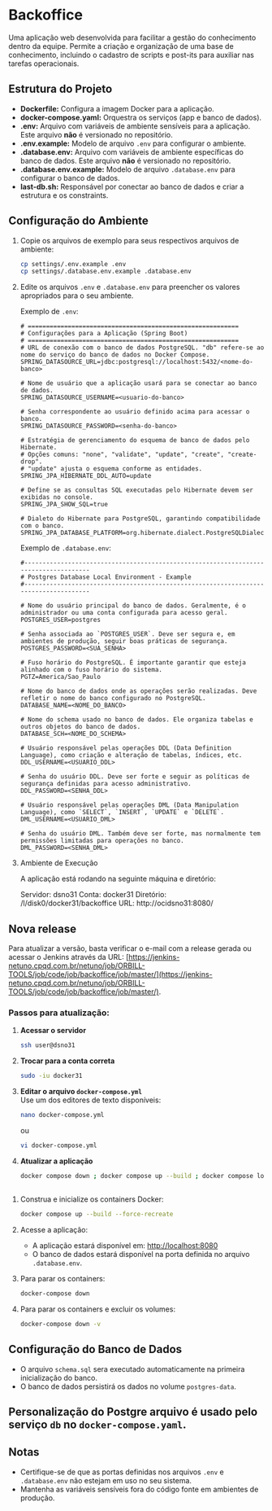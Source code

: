 # Backoffice

Uma aplicação web desenvolvida para facilitar a gestão do conhecimento dentro da equipe. Permite a criação e organização de uma base de conhecimento, incluindo o cadastro de scripts e post-its para auxiliar nas tarefas operacionais.

## Estrutura do Projeto

- **Dockerfile:** Configura a imagem Docker para a aplicação.
- **docker-compose.yaml:** Orquestra os serviços (app e banco de dados).
- **.env:** Arquivo com variáveis de ambiente sensíveis para a aplicação. Este arquivo **não** é versionado no repositório.
- **.env.example:** Modelo de arquivo `.env` para configurar o ambiente.
- **.database.env:** Arquivo com variáveis de ambiente específicas do banco de dados. Este arquivo **não** é versionado no repositório.
- **.database.env.example:** Modelo de arquivo `.database.env` para configurar o banco de dados.
- **last-db.sh:** Responsável por conectar ao banco de dados e criar a estrutura e os constraints.

## Configuração do Ambiente

1. Copie os arquivos de exemplo para seus respectivos arquivos de ambiente:

   ```bash
   cp settings/.env.example .env 
   cp settings/.database.env.example .database.env
   ```

2. Edite os arquivos `.env` e `.database.env` para preencher os valores apropriados para o seu ambiente.

   Exemplo de `.env`:

   ```env
   # ==========================================================
   # Configurações para a Aplicação (Spring Boot)
   # ==========================================================
   # URL de conexão com o banco de dados PostgreSQL. "db" refere-se ao nome do serviço do banco de dados no Docker Compose.
   SPRING_DATASOURCE_URL=jdbc:postgresql://localhost:5432/<nome-do-banco>       
   
   # Nome de usuário que a aplicação usará para se conectar ao banco de dados.
   SPRING_DATASOURCE_USERNAME=<usuario-do-banco>                         
   
   # Senha correspondente ao usuário definido acima para acessar o banco.
   SPRING_DATASOURCE_PASSWORD=<senha-do-banco>                           

   # Estratégia de gerenciamento do esquema de banco de dados pelo Hibernate.
   # Opções comuns: "none", "validate", "update", "create", "create-drop".
   # "update" ajusta o esquema conforme as entidades.
   SPRING_JPA_HIBERNATE_DDL_AUTO=update                                  
   
   # Define se as consultas SQL executadas pelo Hibernate devem ser exibidas no console.
   SPRING_JPA_SHOW_SQL=true                                              
   
   # Dialeto do Hibernate para PostgreSQL, garantindo compatibilidade com o banco.
   SPRING_JPA_DATABASE_PLATFORM=org.hibernate.dialect.PostgreSQLDialect  
   ```

   Exemplo de `.database.env`:

   ```env
   #-------------------------------------------------------------------------------------
   # Postgres Database Local Environment - Example
   #-------------------------------------------------------------------------------------

   # Nome do usuário principal do banco de dados. Geralmente, é o administrador ou uma conta configurada para acesso geral.
   POSTGRES_USER=postgres        

   # Senha associada ao `POSTGRES_USER`. Deve ser segura e, em ambientes de produção, seguir boas práticas de segurança.
   POSTGRES_PASSWORD=<SUA_SENHA> 
   
   # Fuso horário do PostgreSQL. É importante garantir que esteja alinhado com o fuso horário do sistema.
   PGTZ=America/Sao_Paulo               
   
   # Nome do banco de dados onde as operações serão realizadas. Deve refletir o nome do banco configurado no PostgreSQL.
   DATABASE_NAME=<NOME_DO_BANCO>        
   
   # Nome do schema usado no banco de dados. Ele organiza tabelas e outros objetos do banco de dados.
   DATABASE_SCH=<NOME_DO_SCHEMA>        
   
   # Usuário responsável pelas operações DDL (Data Definition Language), como criação e alteração de tabelas, índices, etc.
   DDL_USERNAME=<USUARIO_DDL>           
   
   # Senha do usuário DDL. Deve ser forte e seguir as políticas de segurança definidas para acesso administrativo.
   DDL_PASSWORD=<SENHA_DDL>             
   
   # Usuário responsável pelas operações DML (Data Manipulation Language), como `SELECT`, `INSERT`, `UPDATE` e `DELETE`.
   DML_USERNAME=<USUARIO_DML>           
   
   # Senha do usuário DML. Também deve ser forte, mas normalmente tem permissões limitadas para operações no banco.
   DML_PASSWORD=<SENHA_DML>
   ```
3. Ambiente de Execução

   A aplicação está rodando na seguinte máquina e diretório:

   Servidor: dsno31
   Conta: docker31
   Diretório: /l/disk0/docker31/backoffice
   URL: http://ocidsno31:8080/

## Nova release

Para atualizar a versão, basta verificar o e-mail com a release gerada ou acessar o Jenkins através da URL:
[https://jenkins-netuno.cpqd.com.br/netuno/job/ORBILL-TOOLS/job/code/job/backoffice/job/master/](https://jenkins-netuno.cpqd.com.br/netuno/job/ORBILL-TOOLS/job/code/job/backoffice/job/master/).

### Passos para atualização:

1. **Acessar o servidor**  
   ```sh
   ssh user@dsno31
   ```

2. **Trocar para a conta correta**  
   ```sh
   sudo -iu docker31
   ```

3. **Editar o arquivo `docker-compose.yml`**  
   Use um dos editores de texto disponíveis:  
   ```sh
   nano docker-compose.yml
   ```  
   ou  
   ```sh
   vi docker-compose.yml
   ```

4. **Atualizar a aplicação**  
   ```sh
   docker compose down ; docker compose up --build ; docker compose logs -f
   ```
  
## 

1. Construa e inicialize os containers Docker:

   ```bash
   docker compose up --build --force-recreate
   ```

2. Acesse a aplicação:

   - A aplicação estará disponível em: [http://localhost:8080](http://localhost:8080)
   - O banco de dados estará disponível na porta definida no arquivo `.database.env`.

3. Para parar os containers:

   ```bash
   docker-compose down
   ```

4. Para parar os containers e excluir os volumes:

   ```bash
   docker-compose down -v
   ```

## Configuração do Banco de Dados

- O arquivo `schema.sql` sera executado automaticamente na primeira inicialização do banco.
- O banco de dados persistirá os dados no volume `postgres-data`.

## Personalização do Postgre arquivo é usado pelo serviço `db` no `docker-compose.yaml`.

## Notas

- Certifique-se de que as portas definidas nos arquivos `.env` e `.database.env` não estejam em uso no seu sistema.
- Mantenha as variáveis sensíveis fora do código fonte em ambientes de produção.